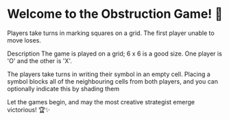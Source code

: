 
# Welcome to the Obstruction Game! 🎉

Players take turns in marking squares on a grid. The first player unable to move loses.

Description
The game is played on a grid; 6 x 6 is a good size. One player is 'O' and the other is 'X'.

The players take turns in writing their symbol in an empty cell. Placing a symbol blocks all of the neighbouring cells from both players, and you can optionally indicate this by shading them

Let the games begin, and may the most creative strategist emerge victorious! 🏆✨

